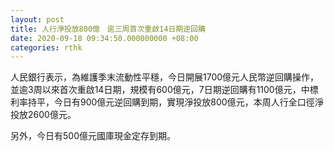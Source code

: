 ```yaml
---
layout: post
title: 人行淨投放800億　逾三周首次重啟14日期逆回購
date: 2020-09-18 09:34:50.000000000 +08:00
categories: rthk
---
```


人民銀行表示，為維護季末流動性平穩，今日開展1700億元人民幣逆回購操作，並逾3周以來首次重啟14日期，規模有600億元，7日期逆回購有1100億元，中標利率持平，今日有900億元逆回購到期，實現淨投放800億元，本周人行全口徑淨投放2600億元。

另外，今日有500億元國庫現金定存到期。
